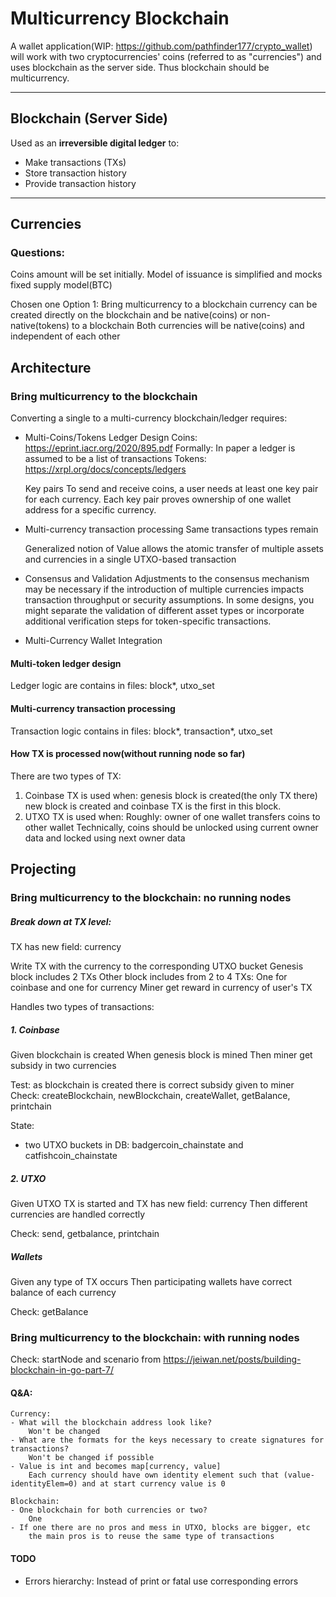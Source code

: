 # Multicurrency Blockchain
A wallet application(WIP: https://github.com/pathfinder177/crypto_wallet) \
will work with two cryptocurrencies' coins (referred to as "currencies") and uses blockchain as the server side.
Thus blockchain should be multicurrency.

---

## Blockchain (Server Side)

Used as an **irreversible digital ledger** to:
- Make transactions (TXs)
- Store transaction history  
- Provide transaction history

---

## Currencies

### Questions:
<!-- - How can they be integrated into existing blockchain? -->
<!-- - Is it possible to mint/forge them directly on the blockchain?
  - If so, they might not need to be created elsewhere. -->
Coins amount will be set initially. 
Model of issuance is simplified and mocks fixed supply model(BTC)

Chosen one
Option 1: Bring multicurrency to a blockchain
    currency can be created directly on the blockchain and
    be native(coins) or non-native(tokens) to a blockchain
    Both currencies will be native(coins) and independent of each other

<!-- Complicated
Option 2: currency created outside of blockchain and transferred over the network
    Need bridge or something like that to integrate two blockchains
    My blockchain should be public to interact with other -->

## Architecture

### Bring multicurrency to the blockchain
Converting a single to a multi-currency blockchain/ledger requires:
- Multi-Coins/Tokens Ledger Design
    Coins: https://eprint.iacr.org/2020/895.pdf
        Formally: In paper a ledger is assumed to be a list of transactions
    Tokens: https://xrpl.org/docs/concepts/ledgers

    Key pairs
    To send and receive coins, a user needs at least one key pair for each currency.
    Each key pair proves ownership of one wallet address for a specific currency.

- Multi-currency transaction processing
    Same transactions types remain

    Generalized notion of Value
    allows the atomic transfer of multiple assets and currencies 
    in a single UTXO-based transaction

- Consensus and Validation
    Adjustments to the consensus mechanism may be necessary if the introduction of multiple currencies impacts transaction throughput or security assumptions. In some designs, you might separate the validation of different asset types or incorporate additional verification steps for token-specific transactions.

- Multi-Currency Wallet Integration

#### Multi-token ledger design
Ledger logic are contains in files:
block*, utxo_set

#### Multi-currency transaction processing
Transaction logic contains in files:
block*, transaction*, utxo_set

#### How TX is processed now(without running node so far)
There are two types of TX:
1. Coinbase TX is used when:
    genesis block is created(the only TX there)
    new block is created and coinbase TX is the first in this block.
2. UTXO TX is used when:
    Roughly: owner of one wallet transfers coins to other wallet
    Technically, coins should be unlocked using current owner data and locked using next owner data

## Projecting
### Bring multicurrency to the blockchain: no running nodes
##### Break down at TX level:

TX has new field: currency

Write TX with the currency to the corresponding UTXO bucket
    Genesis block includes 2 TXs
    Other block includes from 2 to 4 TXs:
        One for coinbase and one for currency
        Miner get reward in currency of user's TX

Handles two types of transactions:
##### 1. Coinbase
Given blockchain is created
When genesis block is mined
Then miner get subsidy in two currencies

Test: as blockchain is created there is correct subsidy given to miner
Check: createBlockchain, newBlockchain, createWallet, getBalance, printchain

State: 
- two UTXO buckets in DB: badgercoin_chainstate and catfishcoin_chainstate

##### 2. UTXO
Given UTXO TX is started and TX has new field: currency
Then different currencies are handled correctly

Check: send, getbalance, printchain

##### Wallets
Given any type of TX occurs
Then participating wallets have correct balance of each currency

Check: getBalance

### Bring multicurrency to the blockchain: with running nodes

Check: startNode and scenario from https://jeiwan.net/posts/building-blockchain-in-go-part-7/

#### Q&A:
    Currency:
    - What will the blockchain address look like?
        Won't be changed
    - What are the formats for the keys necessary to create signatures for transactions?
        Won't be changed if possible
    - Value is int and becomes map[currency, value]
        Each currency should have own identity element such that (value-identityElem=0) and at start currency value is 0

    Blockchain:
    - One blockchain for both currencies or two?
        One
    - If one there are no pros and mess in UTXO, blocks are bigger, etc
        the main pros is to reuse the same type of transactions

#### TODO
- Errors hierarchy: Instead of print or fatal use corresponding errors
